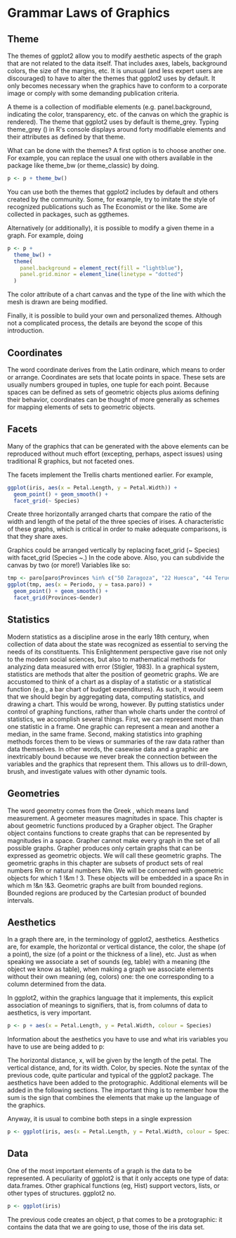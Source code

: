 # Grammar Laws of Graphics 

## Theme

The themes of ggplot2 allow you to modify aesthetic aspects of the graph that are not related to the data itself. That includes axes, labels, background colors, the size of the margins, etc. It is unusual (and less expert users are discouraged) to have to alter the themes that ggplot2 uses by default. It only becomes necessary when the graphics have to conform to a corporate image or comply with some demanding publication criteria.

A theme is a collection of modifiable elements (e.g. panel.background, indicating the color, transparency, etc. of the canvas on which the graphic is rendered). The theme that ggplot2 uses by default is theme_grey. Typing theme_grey () in R's console displays around forty modifiable elements and their attributes as defined by that theme.

What can be done with the themes? A first option is to choose another one. For example, you can replace the usual one with others available in the package like theme_bw (or theme_classic) by doing.

```R
p <- p + theme_bw()
```

You can use both the themes that ggplot2 includes by default and others created by the community. Some, for example, try to imitate the style of recognized publications such as The Economist or the like. Some are collected in packages, such as ggthemes.

Alternatively (or additionally), it is possible to modify a given theme in a graph. For example, doing

```R
p <- p + 
  theme_bw() + 
  theme(
    panel.background = element_rect(fill = "lightblue"),
    panel.grid.minor = element_line(linetype = "dotted")
  )
```

The color attribute of a chart canvas and the type of the line with which the mesh is drawn are being modified.

Finally, it is possible to build your own and personalized themes. Although not a complicated process, the details are beyond the scope of this introduction.

## Coordinates

The word coordinate derives from the Latin ordinare, which means to order
or arrange. Coordinates are sets that locate points in space. These sets are usually numbers grouped in tuples, one tuple for each point. Because spaces can
be defined as sets of geometric objects plus axioms defining their behavior,
coordinates can be thought of more generally as schemes for mapping elements of sets to geometric objects. 

## Facets


Many of the graphics that can be generated with the above elements can be reproduced without much effort (excepting, perhaps, aspect issues) using traditional R graphics, but not faceted ones.

The facets implement the Trellis charts mentioned earlier. For example,

```R
ggplot(iris, aes(x = Petal.Length, y = Petal.Width)) + 
  geom_point() + geom_smooth() + 
  facet_grid(~ Species)
```

Create three horizontally arranged charts that compare the ratio of the width and length of the petal of the three species of irises. A characteristic of these graphs, which is critical in order to make adequate comparisons, is that they share axes.

Graphics could be arranged vertically by replacing facet_grid (~ Species) with facet_grid (Species ~.) In the code above. Also, you can subdivide the canvas by two (or more!) Variables like so:

```R
tmp <- paro[paro$Provinces %in% c("50 Zaragoza", "22 Huesca", "44 Teruel"),]
ggplot(tmp, aes(x = Periodo, y = tasa.paro)) +
  geom_point() + geom_smooth() + 
  facet_grid(Provinces~Gender)
```

## Statistics

Modern statistics as a discipline arose in the early
18th century, when collection of data about the state was recognized as essential to serving the needs of its constituents. This Enlightenment perspective
gave rise not only to the modern social sciences, but also to mathematical
methods for analyzing data measured with error (Stigler, 1983). 
In a graphical system, statistics are methods that alter the position of geometric graphs. We are accustomed to think of a chart as a display of a statistic
or a statistical function (e.g., a bar chart of budget expenditures). As such, it
would seem that we should begin by aggregating data, computing statistics,
and drawing a chart. This would be wrong, however. By putting statistics under control of graphing functions, rather than whole charts under the control
of statistics, we accomplish several things. First, we can represent more than
one statistic in a frame. One graphic can represent a mean and another a median, in the same frame. Second, making statistics into graphing methods forces them to be views or summaries of the raw data rather than data themselves.
In other words, the casewise data and a graphic are inextricably bound because
we never break the connection between the variables and the graphics that represent them. This allows us to drill-down, brush, and investigate values with
other dynamic tools. 

## Geometries  

The word geometry comes from the Greek , which means land
measurement. A geometer measures magnitudes in space. This chapter is
about geometric functions produced by a Grapher object. The Grapher object
contains functions to create graphs that can be represented by magnitudes in a
space. Grapher cannot make every graph in the set of all possible graphs. Grapher produces only certain graphs that can be expressed as geometric objects.
We will call these geometric graphs.
The geometric graphs in this chapter are subsets of product sets of real
numbers Rm or natural numbers Nm. We will be concerned with geometric objects for which 1 !&m ! 3. These objects will be embedded in a space Rn
 in which
m !&n !&3. Geometric graphs are built from bounded regions. Bounded regions
are produced by the Cartesian product of bounded intervals. 

## Aesthetics

In a graph there are, in the terminology of ggplot2, aesthetics. Aesthetics are, for example, the horizontal or vertical distance, the color, the shape (of a point), the size (of a point or the thickness of a line), etc. Just as when speaking we associate a set of sounds (eg, table) with a meaning (the object we know as table), when making a graph we associate elements without their own meaning (eg, colors) one: the one corresponding to a column determined from the data.

In ggplot2, within the graphics language that it implements, this explicit association of meanings to signifiers, that is, from columns of data to aesthetics, is very important.

```R
p <- p + aes(x = Petal.Length, y = Petal.Width, colour = Species)
```
Information about the aesthetics you have to use and what iris variables you have to use are being added to p:

The horizontal distance, x, will be given by the length of the petal.
The vertical distance, and, for its width.
Color, by species.
Note the syntax of the previous code, quite particular and typical of the ggplot2 package. The aesthetics have been added to the protographic. Additional elements will be added in the following sections. The important thing is to remember how the sum is the sign that combines the elements that make up the language of the graphics.

Anyway, it is usual to combine both steps in a single expression

```R
p <- ggplot(iris, aes(x = Petal.Length, y = Petal.Width, colour = Species))
```

## Data


One of the most important elements of a graph is the data to be represented. A peculiarity of ggplot2 is that it only accepts one type of data: data.frames. Other graphical functions (eg, Hist) support vectors, lists, or other types of structures. ggplot2 no.

```R
p <- ggplot(iris)
```


The previous code creates an object, p that comes to be a protographic: it contains the data that we are going to use, those of the iris data set.
